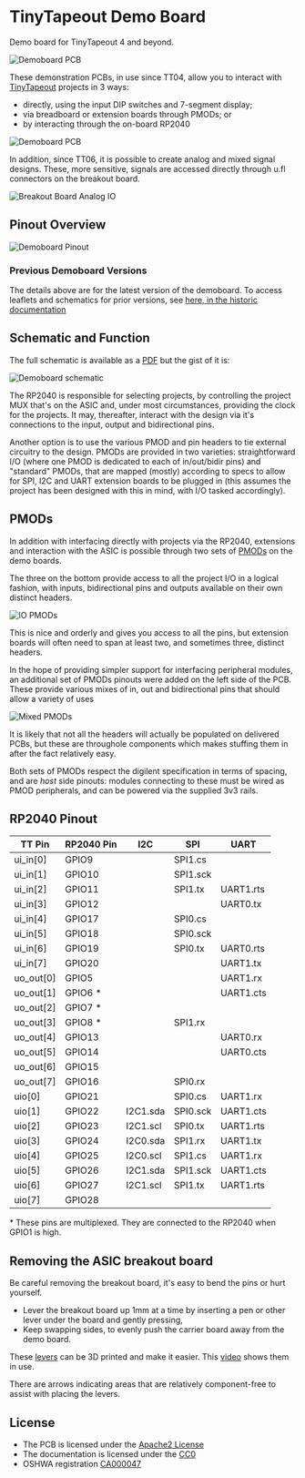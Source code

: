 # TinyTapeout Demo Board

Demo board for TinyTapeout 4 and beyond.

![Demoboard PCB](doc/img/tt07-demoboard-render.jpg)

These demonstration PCBs, in use since TT04, allow you to interact with [TinyTapeout](https://tinytapeout.com/) projects in 3 ways:

  * directly, using the input DIP switches and 7-segment display;
  * via breadboard or extension boards through PMODs; or
  * by interacting through the on-board RP2040
  

![Demoboard PCB](doc/img/tt07-demoboard.jpg)

In addition, since TT06, it is possible to create analog and mixed signal designs.  These, more sensitive, signals are accessed directly through u.fl connectors on the breakout board.

![Breakout Board Analog IO](doc/img/tt07-analogio.jpg)


## Pinout Overview

![Demoboard Pinout](doc/img/tt08-demoboard-pinout.jpg)


### Previous Demoboard Versions

The details above are for the latest version of the demoboard.  To access leaflets and schematics for prior versions, see [here, in the historic documentation](doc/historic/README.md)

## Schematic and Function


The full schematic is available as a [PDF](doc/demoboard-v2-1-2.pdf) but the gist of it is:

![Demoboard schematic](doc/img/tt08-schematic-preview.jpg)

The RP2040 is responsible for selecting projects, by controlling the project MUX that's on the ASIC and, under most circumstances, providing the clock for the projects. It may, thereafter, interact with the design via it's connections to the input, output and bidirectional pins.

Another option is to use the various PMOD and pin headers to tie external circuitry to the design.  PMODs are provided in two varieties: straightforward I/O (where one PMOD is dedicated to each of in/out/bidir pins) and "standard" PMODs, that are mapped (mostly) according to specs to allow for SPI, I2C and UART extension boards to be plugged in (this assumes the project has been designed with this in mind, with I/O tasked accordingly). 



## PMODs

In addition with interfacing directly with projects via the RP2040, extensions and interaction with the ASIC is possible through two sets of [PMODs](https://digilent.com/reference/_media/reference/pmod/pmod-interface-specification-1_2_0.pdf) on the demo boards.

The three on the bottom provide access to all the project I/O in a logical fashion, with inputs, bidirectional pins and outputs available on their own distinct headers.

![IO PMODs](doc/img/pmods-io.png)

This is nice and orderly and gives you access to all the pins, but extension boards will often need to span at least two, and sometimes three, distinct headers.

In the hope of providing simpler support for interfacing peripheral modules, an additional set of PMODs pinouts were added on the left side of the PCB.  These provide various mixes of in, out and bidirectional pins that should allow a variety of uses

![Mixed PMODs](doc/img/pmods-mixed.png)

It is likely that not all the headers will actually be populated on delivered PCBs, but these are throughole components which makes stuffing them in after the fact relatively easy.

Both sets of PMODs respect the digilent specification in terms of spacing, and are *host* side pinouts: modules connecting to these must be wired as PMOD peripherals, and can be powered via the supplied 3v3 rails.

## RP2040 Pinout

| TT Pin    | RP2040 Pin | I2C      | SPI      | UART     |
| --------- | ---------- | -------- | -------- | -------- |
| ui_in[0]  | GPIO9      |          | SPI1.cs  |          |
| ui_in[1]  | GPIO10     |          | SPI1.sck |          |
| ui_in[2]  | GPIO11     |          | SPI1.tx  | UART1.rts|
| ui_in[3]  | GPIO12     |          |          | UART0.tx |
| ui_in[4]  | GPIO17     |          | SPI0.cs  |          |
| ui_in[5]  | GPIO18     |          | SPI0.sck |          |
| ui_in[6]  | GPIO19     |          | SPI0.tx  | UART0.rts|
| ui_in[7]  | GPIO20     |          |          | UART1.tx |
| uo_out[0] | GPIO5      |          |          | UART1.rx |
| uo_out[1] | GPIO6 \*   |          |          | UART1.cts|
| uo_out[2] | GPIO7 \*   |          |          |          |
| uo_out[3] | GPIO8 \*   |          | SPI1.rx  |          |
| uo_out[4] | GPIO13     |          |          | UART0.rx |
| uo_out[5] | GPIO14     |          |          | UART0.cts|
| uo_out[6] | GPIO15     |          |          |          |
| uo_out[7] | GPIO16     |          | SPI0.rx  |          |
| uio[0]    | GPIO21     |          | SPI0.cs  | UART1.rx |
| uio[1]    | GPIO22     | I2C1.sda | SPI0.sck | UART1.cts|
| uio[2]    | GPIO23     | I2C1.scl | SPI0.tx  | UART1.rts|
| uio[3]    | GPIO24     | I2C0.sda | SPI1.rx  | UART1.tx |
| uio[4]    | GPIO25     | I2C0.scl | SPI1.cs  | UART1.rx |
| uio[5]    | GPIO26     | I2C1.sda | SPI1.sck | UART1.cts|
| uio[6]    | GPIO27     | I2C1.scl | SPI1.tx  | UART1.rts|
| uio[7]    | GPIO28     |          |          |          |

\* These pins are multiplexed. They are connected to the RP2040 when GPIO1 is high.

## Removing the ASIC breakout board

Be careful removing the breakout board, it's easy to bend the pins or hurt yourself.

* Lever the breakout board up 1mm at a time by inserting a pen or other lever under the board and gently pressing,
* Keep swapping sides, to evenly push the carrier board away from the demo board.


These [levers](pcb_extractor.stl) can be 3D printed and make it easier. This [video](https://discord.com/channels/1009193568256135208/1011201396659474432/1260876742730448907) shows them in use.


There are arrows indicating areas that are relatively component-free to assist with placing the levers.

## License

* The PCB is licensed under the [Apache2 License](LICENSE)
* The documentation is licensed under the [CC0](https://creativecommons.org/publicdomain/zero/1.0/)
* OSHWA registration [CA000047](https://certification.oshwa.org/ca000047.html)
